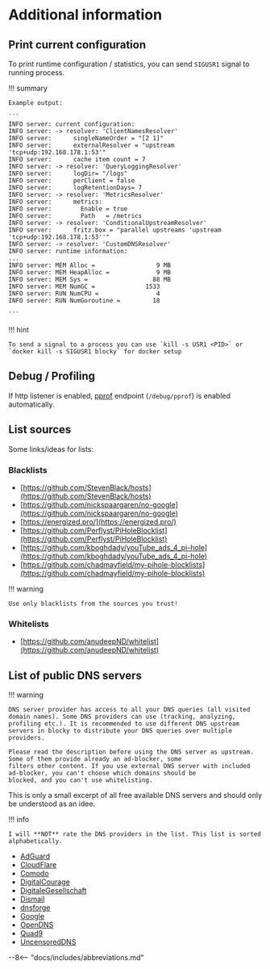 # Additional information

## Print current configuration

To print runtime configuration / statistics, you can send `SIGUSR1` signal to running process.

!!! summary

    Example output:

    ```
    INFO server: current configuration:
    INFO server: -> resolver: 'ClientNamesResolver'
    INFO server:      singleNameOrder = "[2 1]"
    INFO server:      externalResolver = "upstream 'tcp+udp:192.168.178.1:53'"
    INFO server:      cache item count = 7
    INFO server: -> resolver: 'QueryLoggingResolver'
    INFO server:      logDir= "/logs"
    INFO server:      perClient = false
    INFO server:      logRetentionDays= 7
    INFO server: -> resolver: 'MetricsResolver'
    INFO server:      metrics:
    INFO server:        Enable = true
    INFO server:        Path   = /metrics
    INFO server: -> resolver: 'ConditionalUpstreamResolver'
    INFO server:      fritz.box = "parallel upstreams 'upstream 'tcp+udp:192.168.178.1:53''"
    INFO server: -> resolver: 'CustomDNSResolver'
    INFO server: runtime information:
    ...
    INFO server: MEM Alloc =                 9 MB
    INFO server: MEM HeapAlloc =             9 MB
    INFO server: MEM Sys =                  88 MB
    INFO server: MEM NumGC =              1533
    INFO server: RUN NumCPU =                4
    INFO server: RUN NumGoroutine =         18
    
    ```

!!! hint

    To send a signal to a process you can use `kill -s USR1 <PID>` or `docker kill -s SIGUSR1 blocky` for docker setup

## Debug / Profiling

If http listener is enabled, [pprof](https://golang.org/pkg/net/http/pprof/) endpoint (`/debug/pprof`) is enabled
automatically.

## List sources

Some links/ideas for lists:

### Blacklists

* [https://github.com/StevenBlack/hosts](https://github.com/StevenBlack/hosts)
* [https://github.com/nickspaargaren/no-google](https://github.com/nickspaargaren/no-google)
* [https://energized.pro/](https://energized.pro/)
* [https://github.com/Perflyst/PiHoleBlocklist](https://github.com/Perflyst/PiHoleBlocklist)
* [https://github.com/kboghdady/youTube_ads_4_pi-hole](https://github.com/kboghdady/youTube_ads_4_pi-hole)
* [https://github.com/chadmayfield/my-pihole-blocklists](https://github.com/chadmayfield/my-pihole-blocklists)

!!! warning

    Use only blacklists from the sources you trust!

### Whitelists

* [https://github.com/anudeepND/whitelist](https://github.com/anudeepND/whitelist)

## List of public DNS servers

!!! warning

    DNS server provider has access to all your DNS queries (all visited domain names). Some DNS providers can use (tracking, analyzing, profiling etc.). It is recommended to use different DNS upstream servers in blocky to distribute your DNS queries over multiple providers.

    Please read the description before using the DNS server as upstream. Some of them provide already an ad-blocker, some
    filters other content. If you use external DNS server with included ad-blocker, you can't choose which domains should be
    blocked, and you can't use whitelisting.

This is only a small excerpt of all free available DNS servers and should only be understood as an idee.

!!! info

    I will **NOT** rate the DNS providers in the list. This list is sorted alphabetically.

* [AdGuard](https://adguard.com/en/adguard-dns/setup.html)
* [CloudFlare](https://1.1.1.1/)
* [Comodo](https://www.comodo.com/secure-dns/)
* [DigitalCourage](https://digitalcourage.de/support/zensurfreier-dns-server)
* [DigitaleGesellschaft](https://www.digitale-gesellschaft.ch/dns/)
* [Dismail](https://dismail.de/info.html#dns)
* [dnsforge](https://dnsforge.de/)
* [Google](https://developers.google.com/speed/public-dns)
* [OpenDNS](https://www.opendns.com/setupguide/#familyshield)
* [Quad9](https://www.quad9.net/)
* [UncensoredDNS](https://blog.uncensoreddns.org/dns-servers/)

--8<-- "docs/includes/abbreviations.md"
